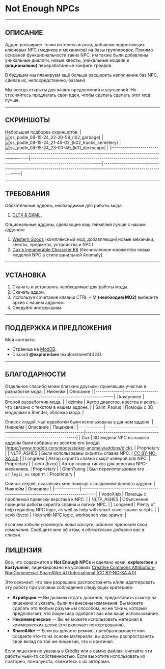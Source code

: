 # Not Enough NPCs

---

## ОПИСАНИЕ

Аддон расширяет точки интереса игрока, добавляя недостающих ключевых NPC (медиков и механиков) на базы группировок. Помимо основной функциональности таких NPC, им также были добавлены уникальные диалоги, новые квесты, уникальные модели и **(опционально)** переработанные конфиги трейдов.

В будущем мы планируем ещё больше расширить наполнение баз NPC, сделав их, непосредственно, базами)

Мы всегда открыты для ваших предложений и улучшений. Не стесняйтесь предлагать свои идеи, чтобы сделать сделать этот мод лучше.

---

## СКРИНШОТЫ

Небольшая подборка скриншотов:
| ![ss_podle_08-15-24_22-20-59_(l02_garbage)](https://github.com/user-attachments/assets/0a710c50-13fd-4a26-bcdc-ea75775979a8) | ![ss_podle_08-15-24_21-45-02_(k02_trucks_cemetery)](https://github.com/user-attachments/assets/883df7ce-f925-4b75-a632-2b8360bea296) | ![ss_podle_08-15-24_23-00-49_(k01_darkscape)](https://github.com/user-attachments/assets/3da275d0-1e21-4a02-8d52-63da76593e5b) |
|------------------------------------------------------------------------------------------------------------------|------------------------------------------------------------------------------------------------------------------|------------------------------------------------------------------------------------------------------------------|

---

## ТРЕБОВАНИЯ

Обязательные аддоны, необходимые для работы мода:
1. [DLTX & DXML](https://github.com/themrdemonized/STALKER-Anomaly-modded-exes).

Опциональные аддоны, сделающие ваш геймплей лучше с нашим аддоном:
1. [Western Goods](https://www.moddb.com/mods/stalker-anomaly/addons/western-goods) (комплексный мод, добавляющий новые механики, квесты, предметы, устройства и NPC).
2. [Dux's Innumerable Character Kit](https://www.moddb.com/mods/stalker-anomaly/addons/dick) (бесчисленное множество новых моделей NPC в стиле ванильной Anomaly).

--- 

## УСТАНОВКА

1. Скачать и установить необходимые для работы моды.
2. Скачать аддон.
3. Используя сочетание клавиш CTRL + M **(необходим МО2)** выберите архив с нашим аддоном.
4. Следуйте инструкциям.

---

## ПОДДЕРЖКА И ПРЕДЛОЖЕНИЯ

Мои контакты:
- Страница на [ModDB](https://www.moddb.com/members/explorerbee).
- Discord **@explorerbee** (explorerbee#4024).

---

## БЛАГОДАРНОСТИ

Отдельное спасибо моим близким друзьям, принявшим участие в разработке мода:
| Никнейм      | Описание                                                               |
|--------------|------------------------------------------------------------------------|
| kostyumier   | Второй разработчик мода.                                               |
| dzimka       | Автор диалогов, квестов и всего, что связано с текстом в нашем аддоне. |
| Saint_Paulus | Помощь с 3D моделями в Blender, обложка мода.                          |

Список людей, чьи наработки были использованы в данном аддоне:
| Никнейм     | Описание                                                          | Лицензия                                                                |
|-------------|-------------------------------------------------------------------|-------------------------------------------------------------------------|
| Dux         | 3D модели NPC из нашего аддоны были собраны из ассетов его (мода)[https://www.moddb.com/mods/stalker-anomaly/addons/dick].  | Proprietary                                                             |
| NLTP_ASHES  | Были использованы скрипты спавна NPC.                             | [CC BY-NC-SA 4.0](https://creativecommons.org/licenses/by-nc-sa/4.0/)   |
| Longreed    | Автор скрипта спавна смарт коверов для NPC.                       | Proprietary                                                             |
| xcvb (bvcx) | Автор спавна тисков для верстака NPC-механиков.                   | Proprietary                                                             |
| GhenTuong   | Был переиспользован его `xr_logic_ex` скрипт.                     | Proprietary                                                             |

Список людей, оказавших мне помощь с созданием данного аддона:
| Никнейм     | Описание                                                                            |
|-------------|-------------------------------------------------------------------------------------|
| VodoXleb    | Помощь с проблемой привязки верстака к NPC.                                         |
| NLTP_ASHES  | Объяснение принципа работы скрипта спавна и логики NPC.                             |
| Longreed    | Plenty of help regarding NPC logic, as well as help with smart cover spawn scripts. |
| xcvb (bvcx) | Help with NPC logic, workbench vise spawn.                                          |

*Если мы забыли упомянуть ваши заслуги, заранее приносим свои изменения. Сообщите мне об этом, я обязательно добавлю вас в списки.*

## ЛИЦЕНЗИЯ

Все, что содержится в **Not Enough NPCs** и сделано нами, **explorerbee** и **kostyumier**, лицензировано на условиях [Creative Commons Attribution-NonCommercial-ShareAlike 4.0 International (CC BY-NC-SA 4.0)](https://creativecommons.org/licenses/by-nc-sa/4.0/).

Это означает, что вам разрешено распространять и/или адаптировать эту работу при условии соблюдения следующих критериев:
- **Атрибуция** 一 Вы должны отдать должное, предоставить ссылку на лицензию и указать, были ли внесены изменения. Вы можете сделать это любым разумным способом, но не таким, который предполагает, что лицензиар одобряет вас или ваше использование.
- **Некоммерческое** 一 Вы не можете использовать материал в коммерческих целях (это включает пожертвования).
- **ShareAlike** 一 Если вы делаете ремикс, преобразовываете или создаете что-то на основе материала, вы должны распространять свой вклад по той же лицензии, что и оригинал.

Если лицензия не указана в [Credits](#special-thanks--credits) или в самих файлах, считайте эти работы чьей-то собственностью. Если вы хотите использовать их повторно, пожалуйста, свяжитесь с их авторами.
